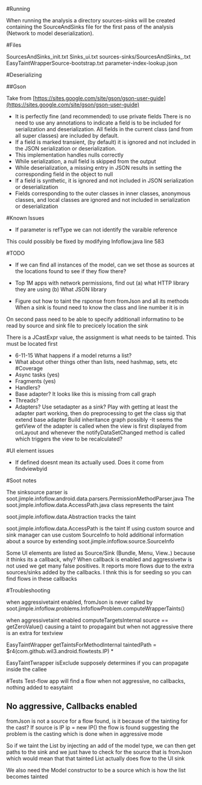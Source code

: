 #Running

When running the analysis a directory sources-sinks will be created containing the SourceAndSinks file for the first pass of the analysis (Network to model deserialization).

#Files

SourcesAndSinks_init.txt
Sinks_ui.txt
sources-sinks/SourcesAndSinks_<apk name>.txt
EasyTaintWrapperSource-bootstrap.txt
parameter-index-lookup.json

#Deserializing

##Gson

Take from [https://sites.google.com/site/gson/gson-user-guide](https://sites.google.com/site/gson/gson-user-guide)

* It is perfectly fine (and recommended) to use private fields
There is no need to use any annotations to indicate a field is to be included for serialization and deserialization. All fields in the current class (and from all super classes) are included by default.
* If a field is marked transient, (by default) it is ignored and not included in the JSON serialization or deserialization.
* This implementation handles nulls correctly
* While serialization, a null field is skipped from the output
* While deserialization, a missing entry in JSON results in setting the corresponding field in the object to null
* If a field is synthetic, it is ignored and not included in JSON serialization or deserialization
* Fields corresponding to the outer classes in  inner classes, anonymous classes, and local classes are ignored and not included in serialization or deserialization



#Known Issues

* If parameter is refType we can not identify the varaible reference

This could possibly be fixed by modifying Infoflow.java line 583


#TODO 

* If we can find all instances of the model, can we set those as sources at the locations found to see if they flow there?
* Top 1M apps with network permissions, find out
(a) what HTTP library they are using
(b) What JSON library

* Figure out how to taint the rsponse from fromJson and all its methods
When a sink is found need to know the class and line number it is in 

On second pass need to be able to specify additionall informatino to be read by source and sink file to precicely location the sink

There is a JCastExpr value, the assignment is what needs to be tainted. This must be located first


* 6-11-15 What happens if a model returns a list?
* What about other things other than lists, need hashmap, sets, etc
#Coverage
* Async tasks (yes)
* Fragments (yes)
* Handlers?
* Base adapter? It looks like this is missing from call graph
* Threads?
* Adapters? Use setadapter as a sink?
	Play with getting at least the adapter part working, then do preprocessing to get the class sig that extend base adapter
	Build inheritance graph possibly
	-It seems the getView of the adapter is called when the view is first displayed from onLayout
	and whenever the notifyDataSetChanged method is called which triggers the view to be recalculated?

#UI element issues
* If defined doesnt mean its actually used. Does it come from findviewbyid


#Soot notes

The sinksource parser is soot.jimple.infoflow.android.data.parsers.PermissionMethodParser.java
The soot.jimple.infoflow.data.AccessPath.java class represents the taint

soot.jimple.infoflow.data.Abstraction tracks the taint

soot.jimple.infoflow.data.AccessPath is the taint
If using custom source and sink manager can use custom SourceInfo to hold additional information about a source by extending soot.jimple.infoflow.source.SourceInfo


Some UI elements are listed as Source/Sink (Bundle, Menu, View..) because it thinks its a callback, why?
When callback is enabled and aggressivetw is not used we get many false positives. It reports more flows due to the extra sources/sinks added by the callbacks. I thnk this is for seeding so you can find flows in these callbacks



#Troubleshooting

when aggressivetaint enabled, fromJson is never called by soot.jimple.infoflow.problems.InfoflowProblem.computeWrapperTaints()

when aggressivetaint enabled computeTargetsInternal source == getZeroValue() causing a taint to propagaint but when not aggressive there is an extra for textview


EasyTaintWrapper getTaintsForMethodInternal
taintedPath = $r4(com.github.wil3.android.flowtests.IP) *

EasyTaintTwrapper isExclude supposely determines if you can propagate inside the callee



#Tests
Test-flow app will find a flow when not aggressive, no callbacks,  nothing added to easytaint

## No aggressive, Callbacks enabled
fromJson is not a source for a flow found, is it because of the tainting for the cast?
If source is IP ip = new IP() the flow is found suggesting the problem is the casting which is done when in aggressive mode


So if we taint the List by injecting an add of the model type, we can then get paths to the sink and we just have to check for the source that is fromJson which would mean that that tainted List actually does flow to the UI sink

We also need the Model constructor to be a source which is how the list becomes tainted
